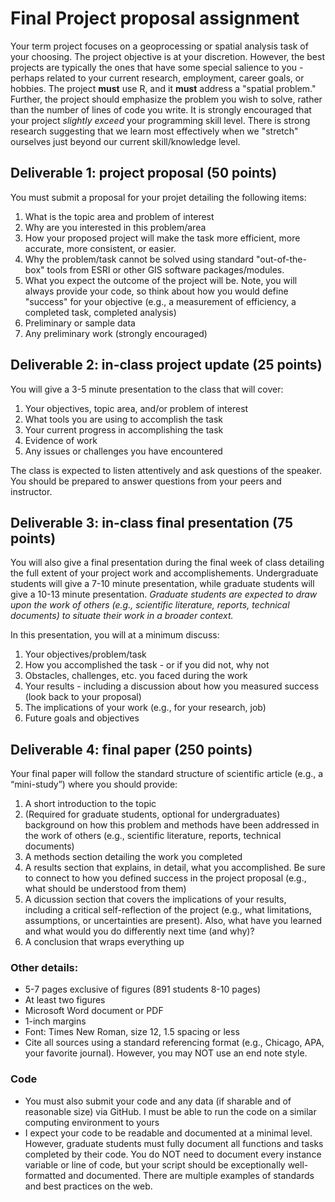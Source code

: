 
# Final Project proposal assignment

Your term project focuses on a geoprocessing or spatial analysis task of your choosing. The project objective is at your discretion. However, the best projects are typically the ones that have some special salience to you - perhaps related to your current research, employment, career goals, or hobbies. The project **must** use R, and it **must** address a "spatial problem." Further, the project should emphasize the problem you wish to solve, rather than the number of lines of code you write. It is strongly encouraged that your project *slightly exceed* your programming skill level. There is strong research suggesting that we learn most effectively when we "stretch" ourselves just beyond our current skill/knowledge level.

## Deliverable 1: project proposal (50 points)

You must submit a proposal for your projet detailing the following items:

1. What is the topic area and problem of interest
2. Why are you interested in this problem/area
3. How your proposed project will make the task more efficient, more accurate, more consistent, or easier.
4. Why the problem/task cannot be solved using standard "out-of-the-box" tools from ESRI or other GIS software packages/modules. 
5. What you expect the outcome of the project will be. Note, you will always provide your code, so think about how you would define "success" for your objective (e.g., a measurement of efficiency, a completed task, completed analysis)
6. Preliminary or sample data
7. Any preliminary work (strongly encouraged)


## Deliverable 2: in-class project update (25 points)

You will give a 3-5 minute presentation to the class that will cover:

1. Your objectives, topic area, and/or problem of interest
2. What tools you are using to accomplish the task
3. Your current progress in accomplishing the task
4. Evidence of work
5. Any issues or challenges you have encountered

The class is expected to listen attentively and ask questions of the speaker. You should be prepared to answer questions from your peers and instructor.

## Deliverable 3: in-class final presentation (75 points)

You will also give a final presentation during the final week of class detailing the full extent of your project work and accomplishements. Undergraduate students will give a 7-10 minute presentation, while graduate students will give a 10-13 minute presentation. *Graduate students are expected to draw upon the work of others (e.g., scientific literature, reports, technical documents) to situate their work in a broader context.*

In this presentation, you will at a minimum discuss:

1. Your objectives/problem/task
2. How you accomplished the task - or if you did not, why not
3. Obstacles, challenges, etc. you faced during the work
4. Your results - including a discussion about how you measured success (look back to your proposal)
5. The implications of your work (e.g., for your research, job)
6. Future goals and objectives

## Deliverable 4: final paper (250 points)

Your final paper will follow the standard structure of scientific article (e.g., a “mini-study”) where you should provide:

1. A short introduction to the topic
2. (Required for graduate students, optional for undergraduates) background on how this problem and methods have been addressed in the work of others (e.g., scientific literature, reports, technical documents)
3. A methods section detailing the work you completed
4. A results section that explains, in detail, what you accomplished. Be sure to connect to how you defined success in the project proposal (e.g., what should be understood from them)
5. A dicussion section that covers the implications of your results, including a critical self-reflection of the project (e.g., what limitations, assumptions, or uncertainties are present). Also, what have you learned and what would you do differently next time (and why)?
6. A conclusion that wraps everything up

### Other details:

- 5-7 pages exclusive of figures (891 students 8-10 pages)
- At least two figures
- Microsoft Word document or PDF
- 1-inch margins
- Font: Times New Roman, size 12, 1.5 spacing or less
- Cite all sources using a standard referencing format (e.g., Chicago, APA, your favorite journal). However, you may NOT use an end note style.


### Code

- You must also submit your code and any data (if sharable and of reasonable size) via GitHub. I must be able to run the code on a similar computing environment to yours
- I expect your code to be readable and documented at a minimal level. However, graduate students must fully document all functions and tasks completed by their code. You do NOT need to document every instance variable or line of code, but your script should be exceptionally well-formatted and documented. There are multiple examples of standards and best practices on the web.

